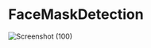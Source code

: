 # FaceMaskDetection
![Screenshot (100)](https://user-images.githubusercontent.com/57305406/153955437-d95cd520-6152-49b6-b444-5f23274f93e8.png)
